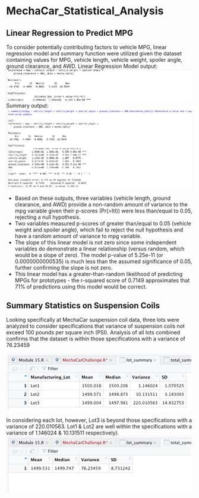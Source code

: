# MechaCar_Statistical_Analysis
## Linear Regression to Predict MPG
To consider potentially contributing factors to vehicle MPG, linear regression model and summary function were utilized given the dataset containing values for MPG, vehicle length, vehicle weight, spoiler angle, ground clearance, and AWD.
Linear Regression Model output:
![LinearRegression.png](LinearRegression.png)
Summary output:
![SummaryLinearRegression.png](SummaryLinearRegression.png)
- Based on these outputs, three variables (vehicle length, ground clearance, and AWD) provide a non-random amount of variance to the mpg variable given their p-scores (Pr(>Itl)) were less than/equal to 0.05, rejecting a null hypothesis. 
- Two variables measured p-scores of greater than/equal to 0.05 (vehicle weight and spoiler angle), which fail to reject the null hypothesis and have a random amount of variance to mpg variable.
- The slope of this linear model is not zero since some independent variables do demonstrate a linear relationship (versus random, which would be a slope of zero). The model p-value of 5.25e-11 (or 0.0000000000535) is much less than the assumed significance of 0.05, further confirming the slope is not zero.
- This linear model has a greater-than-random likelihood of predicting MPGs for prototypes - the r-squared score of 0.7149 approximates that 71% of predictions using this model would be correct.

## Summary Statistics on Suspension Coils
Looking specifically at MechaCar suspension coil data, three lots were analyzed to consider specifications that variance of suspension coils not exceed 100 pounds per square inch (PSI). Analysis of all lots combined confirms that the dataset is within those specifications with a variance of 76.23459

![TotalSummary.png](TotalSummary.png)

In considering each lot, however, Lot3 is beyond those specifications with a variance of 220.010563. Lot1 & Lot2 are well within the specifications with a variance of 1.146024 & 10.131511 respectively).
![LotSummary.png](LotSummary.png)

